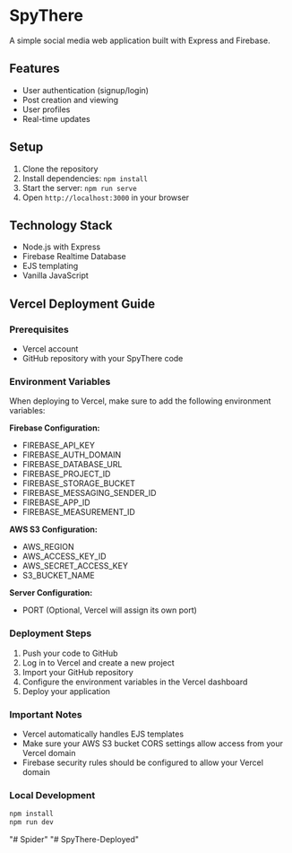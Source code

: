# SpyThere

A simple social media web application built with Express and Firebase.

## Features

- User authentication (signup/login)
- Post creation and viewing
- User profiles
- Real-time updates

## Setup

1. Clone the repository
2. Install dependencies: `npm install`
3. Start the server: `npm run serve`
4. Open `http://localhost:3000` in your browser

## Technology Stack

- Node.js with Express
- Firebase Realtime Database
- EJS templating
- Vanilla JavaScript 

## Vercel Deployment Guide

### Prerequisites
- Vercel account
- GitHub repository with your SpyThere code

### Environment Variables
When deploying to Vercel, make sure to add the following environment variables:

**Firebase Configuration:**
- FIREBASE_API_KEY
- FIREBASE_AUTH_DOMAIN
- FIREBASE_DATABASE_URL
- FIREBASE_PROJECT_ID
- FIREBASE_STORAGE_BUCKET
- FIREBASE_MESSAGING_SENDER_ID
- FIREBASE_APP_ID
- FIREBASE_MEASUREMENT_ID

**AWS S3 Configuration:**
- AWS_REGION
- AWS_ACCESS_KEY_ID
- AWS_SECRET_ACCESS_KEY
- S3_BUCKET_NAME

**Server Configuration:**
- PORT (Optional, Vercel will assign its own port)

### Deployment Steps
1. Push your code to GitHub
2. Log in to Vercel and create a new project
3. Import your GitHub repository
4. Configure the environment variables in the Vercel dashboard
5. Deploy your application

### Important Notes
- Vercel automatically handles EJS templates
- Make sure your AWS S3 bucket CORS settings allow access from your Vercel domain
- Firebase security rules should be configured to allow your Vercel domain

### Local Development
```bash
npm install
npm run dev
``` 
"# Spider" 
"# SpyThere-Deployed" 
